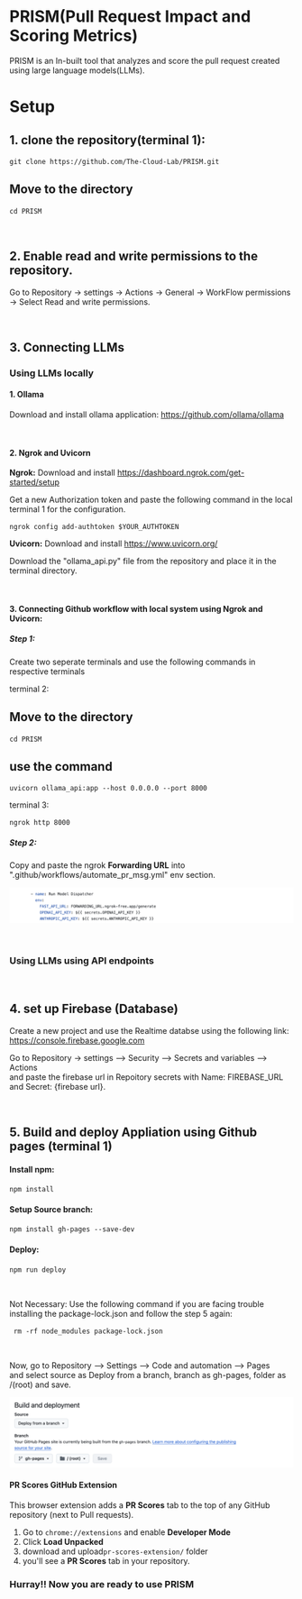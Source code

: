 # PRISM(Pull Request Impact and Scoring Metrics)

PRISM is an In-built tool that analyzes and score the pull request created using large language models(LLMs). 


# Setup

## 1. clone the repository(terminal 1):
    git clone https://github.com/The-Cloud-Lab/PRISM.git
    
## Move to the directory
    cd PRISM

<br>

## 2. Enable read and write permissions to the repository.
 Go to Repository -> settings -> Actions -> General -> WorkFlow permissions -> Select Read and write permissions.
    
<br>

## 3. Connecting LLMs
   ### Using LLMs locally
  
   #### 1. Ollama
Download and install ollama application: https://github.com/ollama/ollama

<br>

   #### 2. Ngrok and Uvicorn
   
**Ngrok:** Download and install https://dashboard.ngrok.com/get-started/setup
   
Get a new Authorization token and paste the following command in the local terminal 1 for the configuration.

    ngrok config add-authtoken $YOUR_AUTHTOKEN
    

**Uvicorn:** Download and install https://www.uvicorn.org/

Download the "ollama_api.py" file from the repository and place it in the terminal directory. 

<br>

   #### 3. Connecting Github workflow with local system using Ngrok and Uvicorn:
   #####  Step 1:
     
   Create two seperate terminals and use the following commands in respective terminals

   terminal 2:
   
   ## Move to the directory
    cd PRISM
    
   ## use the command
    uvicorn ollama_api:app --host 0.0.0.0 --port 8000 
    
   terminal 3:
   
    ngrok http 8000
   
   #####   Step 2:
     
   Copy and paste the ngrok **Forwarding URL** into ".github/workflows/automate_pr_msg.yml" env section. 
   
![Image](image.png)
        
<br>

  ### Using LLMs using API endpoints
      
<br> 
   
## 4. set up Firebase (Database)
Create a new project and use the Realtime databse using the following link:
    https://console.firebase.google.com

Go to Repository -> settings --> Security --> Secrets and variables --> Actions \
and paste the firebase url in Repoitory secrets with Name: FIREBASE_URL and Secret: {firebase url}. 
   
<br>


## 5. Build and deploy Appliation using Github pages (terminal 1)

   #### Install npm:
    npm install
    
   #### Setup Source branch:
    npm install gh-pages --save-dev

   #### Deploy:
    npm run deploy
    
<br>

Not Necessary:
    Use the following command if you are facing trouble installing the package-lock.json and follow the step 5 again:

     rm -rf node_modules package-lock.json
    
<br>
 
Now, go to Repository --> Settings --> Code and automation --> Pages \
and select source as Deploy from a branch, branch as gh-pages, folder as /(root) and save.

![Image](image2.png)
   
   #### PR Scores GitHub Extension

This browser extension adds a **PR Scores** tab to the top of any GitHub repository (next to Pull requests).


1. Go to `chrome://extensions` and enable **Developer Mode**
2. Click **Load Unpacked**
3. download and upload`pr-scores-extension/` folder
4. you'll see a **PR Scores** tab in your repository.

### Hurray!! Now you are ready to use PRISM
